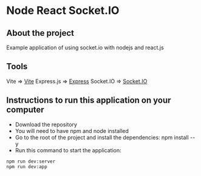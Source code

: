 # Node React Socket.IO

## About the project

Example application of using socket.io with nodejs and react.js

## Tools

Vite => [Vite](https://vitejs.dev/guide/)
Express.js => [Express](https://expressjs.com/es/)
Socket.IO => [Socket.IO](https://socket.io/get-started/chat)

## Instructions to run this application on your computer

* Download the repository
* You will need to have npm and node installed
* Go to the root of the project and install the dependencies: npm install --y
* Run this command to start the application:

```
npm run dev:server
npm run dev:app
```
